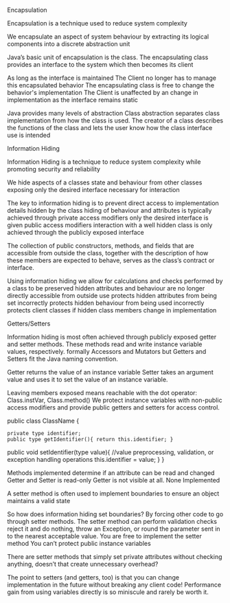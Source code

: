 Encapsulation

Encapsulation is a technique used to reduce system complexity

We encapsulate an aspect of system behaviour by extracting its logical components into a discrete abstraction unit

Java’s basic unit of encapsulation is the class.
The encapsulating class provides an interface to the system which then becomes its client

As long as the interface is maintained
    The Client no longer has to manage this encapsulated behavior
The encapsulating class is free to change the behavior's implementation
The Client is unaffected by an change in implementation as the interface remains static

Java provides many levels of abstraction
Class abstraction separates class implementation from how the class is used.
The creator of a class describes the functions of the class and lets the user know how the class interface use is intended






Information Hiding

Information Hiding is a technique to reduce system complexity while promoting security and reliability

We hide aspects of a classes state and behaviour from other classes exposing only the desired interface necessary for interaction


The key to information hiding is to prevent direct access to implementation details hidden by the class
hiding of behaviour and attributes is typically achieved through private access modifiers
only the desired interface is given public access modifiers
interaction with a well hidden class is only achieved through the publicly exposed interface

The collection of public constructors, methods, and fields that are accessible from outside the class, together with the description of how these members are expected to behave, serves as the class’s contract or interface.

Using information hiding we allow for calculations and checks performed by a class to be preserved
hidden attributes and behaviour are no longer directly accessible from outside use
protects hidden attributes from being set incorrectly
protects hidden behaviour from being used incorrectly
protects client classes if hidden class members change in implementation




Getters/Setters

Information hiding is most often achieved through publicly exposed getter and setter methods.
These methods read and write instance variable values, respectively.
formally Accessors and Mutators but Getters and Setters fit the Java naming convention.

Getter         returns the value of an instance variable
Setter         takes an argument value and uses it to set the value of an instance variable.

Leaving members exposed means reachable with the dot operator:     Class.instVar, Class.method()
We protect instance variables with non-public access modifiers and provide public getters and setters for access control.

public class ClassName {

    private type identifier;
    public type getIdentifier(){ return this.identifier; }

public void setIdentifier(type value){
    //value preprocessing, validation, or exception handling operations
    this.identifier = value;
}
}

Methods implemented determine if an attribute
can be read and changed    Getter and Setter
is read-only            Getter
is not visible at all.         None Implemented


A setter method is often used to implement boundaries to ensure an object maintains a valid state

So how does information hiding set boundaries?
By forcing other code to go through setter methods.
The setter method can perform validation checks
reject it and do nothing, throw an Exception, or round the parameter sent in to the nearest acceptable value.
You are free to implement the setter method
You can’t protect public instance variables

There are setter methods that simply set private attributes without checking anything, doesn’t that create unnecessary overhead?

The point to setters (and getters, too) is that you can change implementation in the future without breaking any client code!
Performance gain from using variables directly is so miniscule and rarely be worth it.

